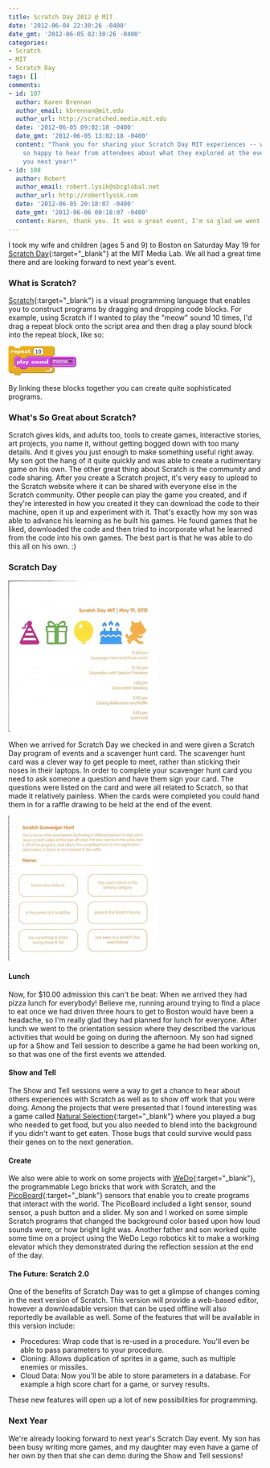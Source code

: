 ```yaml
---
title: Scratch Day 2012 @ MIT
date: '2012-06-04 22:30:26 -0400'
date_gmt: '2012-06-05 02:30:26 -0400'
categories:
- Scratch
- MIT
- Scratch Day
tags: []
comments:
- id: 107
  author: Karen Brennan
  author_email: kbrennan@mit.edu
  author_url: http://scratched.media.mit.edu
  date: '2012-06-05 09:02:18 -0400'
  date_gmt: '2012-06-05 13:02:18 -0400'
  content: "Thank you for sharing your Scratch Day MIT experiences -- we're always
    so happy to hear from attendees about what they explored at the event.\r\n\r\nSee
    you next year!"
- id: 108
  author: Robert
  author_email: robert.lysik@sbcglobal.net
  author_url: http://robertlysik.com
  date: '2012-06-05 20:18:07 -0400'
  date_gmt: '2012-06-06 00:18:07 -0400'
  content: Karen, thank you. It was a great event, I'm so glad we went!
---
```

I took my wife and children (ages 5 and 9) to Boston on Saturday May 19 for [Scratch Day](https://day.scratch.mit.edu/ "Scratch Day"){:target="_blank"} at the MIT Media Lab. We all had a great time there and are looking forward to next year's event.

### What is Scratch?

[Scratch](https://scratch.mit.edu/about "Scratch"){:target="_blank"} is a visual programming language that enables you to construct programs by dragging and dropping code blocks. For example, using Scratch if I wanted to play the "meow" sound 10 times, I'd drag a repeat block onto the script area and then drag a play sound block into the repeat block, like so:

![Scratch Repeat Block](/images/posts/2012/05/Scratch-repeat-block.gif "Scratch Repeat Block")

By linking these blocks together you can create quite sophisticated programs.

### What's So Great about Scratch?

Scratch gives kids, and adults too, tools to create games, interactive stories, art projects, you name it, without getting bogged down with too many details. And it gives you just enough to make something useful right away. My son got the hang of it quite quickly and was able to create a rudimentary game on his own.
The other great thing about Scratch is the community and code sharing. After you create a Scratch project, it's very easy to upload to the Scratch website where it can be shared with everyone else in the Scratch community. Other people can play the game you created, and if they're interested in how you created it they can download the code to their machine, open it up and experiment with it. That's exactly how my son was able to advance his learning as he built his games. He found games that he liked, downloaded the code and then tried to incorporate what he learned from the code into his own games. The best part is that he was able to do this all on his own. :)

### Scratch Day

![Scratch Day Schedule of Events](/images/posts/2012/06/Scratch-Day-MIT-2012-Schedule-300x300.jpg "Scratch Day Schedule of Events")

When we arrived for Scratch Day we checked in and were given a Scratch Day program of events and a scavenger hunt card. The scavenger hunt card was a clever way to get people to meet, rather than sticking their noses in their laptops. In order to complete your scavenger hunt card you need to ask someone a question and have them sign your card. The questions were listed on the card and were all related to Scratch, so that made it relatively painless. When the cards were completed you could hand them in for a raffle drawing to be held at the end of the event.

![Scratch Scavenger Hunt](/images/posts/2012/06/Scratch-Day-MIT-2012-Scavanger-Hunt-300x288.jpg "Scratch Scavenger Hunt")

#### Lunch

Now, for $10.00 admission this can't be beat: When we arrived they had pizza lunch for everybody! Believe me, running around trying to find a place to eat once we had driven three hours to get to Boston would have been a headache, so I'm really glad they had planned for lunch for everyone.
After lunch we went to the orientation session where they described the various activities that would be going on during the afternoon. My son had signed up for a Show and Tell session to describe a game he had been working on, so that was one of the first events we attended.

#### Show and Tell

The Show and Tell sessions were a way to get a chance to hear about others experiences with Scratch as well as to show off work that you were doing. Among the projects that were presented that I found interesting was a game called [Natural Selection](https://scratch.mit.edu/projects/2549355/ "Natural Selection"){:target="_blank"} where you played a bug who needed to get food, but you also needed to blend into the background if you didn't want to get eaten. Those bugs that could survive would pass their genes on to the next generation.

#### Create

We also were able to work on some projects with [WeDo](https://education.lego.com/en-us/products/lego-education-wedo-2-0-core-set/45300 "WeDo"){:target="_blank"}, the programmable Lego bricks that work with Scratch, and the [PicoBoard](https://www.picocricket.com/picoboard.html "PicoBoard"){:target="_blank"} sensors that enable you to create programs that interact with the world. The PicoBoard included a light sensor, sound sensor, a push button and a slider. My son and I worked on some simple Scratch programs that changed the background color based upon how loud sounds were, or how bright light was. Another father and son worked quite some time on a project using the WeDo Lego robotics kit to make a working elevator which they demonstrated during the reflection session at the end of the day.

#### The Future: Scratch 2.0

One of the benefits of Scratch Day was to get a glimpse of changes coming in the next version of Scratch. This version will provide a web-based editor, however a downloadable version that can be used offline will also reportedly be available as well.
Some of the features that will be available in this version include:

*   Procedures: Wrap code that is re-used in a procedure. You'll even be able to pass parameters to your procedure.
*   Cloning: Allows duplication of sprites in a game, such as multiple enemies or missiles.
*   Cloud Data: Now you'll be able to store parameters in a database. For example a high score chart for a game, or survey results.

These new features will open up a lot of new possibilities for programming.

### Next Year

We're already looking forward to next year's Scratch Day event. My son has been busy writing more games, and my daughter may even have a game of her own by then that she can demo during the Show and Tell sessions!
